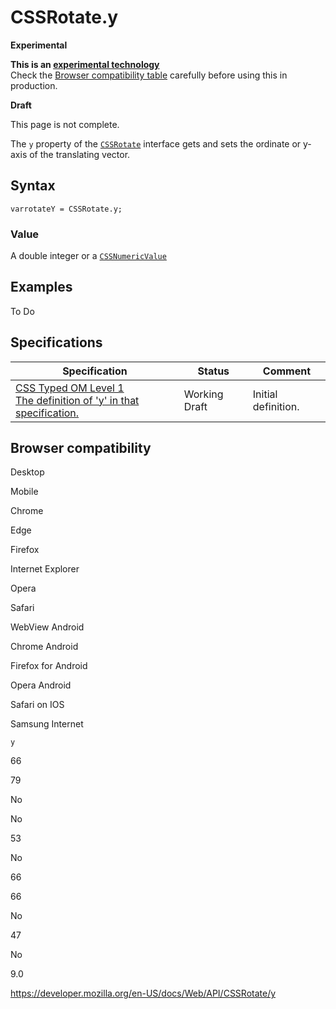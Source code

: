 # CSSRotate.y

**Experimental**

**This is an [experimental technology](https://developer.mozilla.org/en-US/docs/MDN/Guidelines/Conventions_definitions#experimental)**  
Check the [Browser compatibility table](#browser_compatibility) carefully before using this in production.

**Draft**

This page is not complete.

The `y` property of the [`CSSRotate`](../cssrotate) interface gets and sets the ordinate or y-axis of the translating vector.

## Syntax

    varrotateY = CSSRotate.y;

### Value

A double integer or a [`CSSNumericValue`](../cssnumericvalue)

## Examples

To Do

## Specifications

<table><thead><tr class="header"><th>Specification</th><th>Status</th><th>Comment</th></tr></thead><tbody><tr class="odd"><td><a href="https://drafts.css-houdini.org/css-typed-om-1/#dom-cssrotate-y">CSS Typed OM Level 1<br />
<span class="small">The definition of 'y' in that specification.</span></a></td><td><span class="spec-wd">Working Draft</span></td><td>Initial definition.</td></tr></tbody></table>

## Browser compatibility

Desktop

Mobile

Chrome

Edge

Firefox

Internet Explorer

Opera

Safari

WebView Android

Chrome Android

Firefox for Android

Opera Android

Safari on IOS

Samsung Internet

`y`

66

79

No

No

53

No

66

66

No

47

No

9.0

<a href="https://developer.mozilla.org/en-US/docs/Web/API/CSSRotate/y" class="_attribution-link">https://developer.mozilla.org/en-US/docs/Web/API/CSSRotate/y</a>
